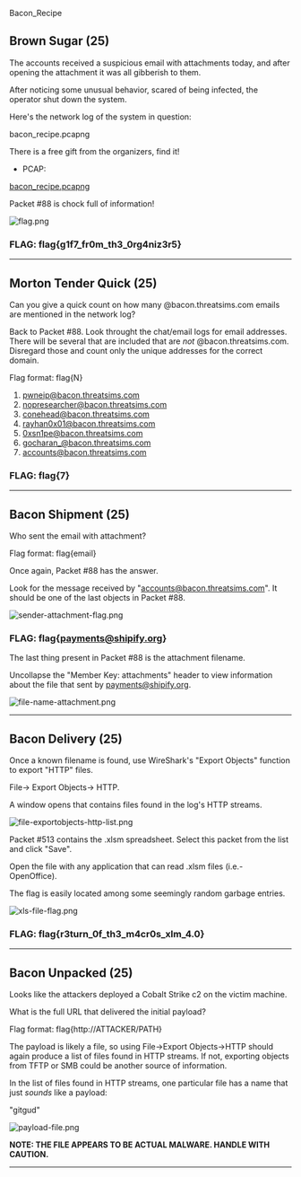 Bacon_Recipe

## Brown Sugar (25)

The accounts received a suspicious email with attachments today, and after opening the attachment it was all gibberish to them.

After noticing some unusual behavior, scared of being infected, the operator shut down the system.

Here's the network log of the system in question:

bacon_recipe.pcapng

There is a free gift from the organizers, find it!

- PCAP: 

[bacon_recipe.pcapng](../_resources/ba697cad0b2c49458f816e9715cda1d0.pcapng)

Packet #88 is chock full of information! 

![flag.png](../_resources/702e9017773442a9b812a108ae51e641.png)

### FLAG: flag{g1f7_fr0m_th3_0rg4niz3r5}

* * *

## Morton Tender Quick (25)

Can you give a quick count on how many @bacon.threatsims.com emails are mentioned in the network log?

Back to Packet #88. Look throught the chat/email logs for email addresses. There will be several that are included that are *not* @bacon.threatsims.com. Disregard those and count only the unique addresses for the correct domain. 

Flag format: flag{N}

1. pwneip@bacon.threatsims.com
2. nopresearcher@bacon.threatsims.com
3. conehead@bacon.threatsims.com
4. rayhan0x01@bacon.threatsims.com
5. 0xsn1pe@bacon.threatsims.com
6. gocharan_@bacon.threatsims.com
7. accounts@bacon.threatsims.com

### FLAG: flag{7}

* * *

## Bacon Shipment (25)


Who sent the email with attachment?

Flag format: flag{email}

Once again, Packet #88 has the answer. 

Look for the message received by "accounts@bacon.threatsims.com". It should be one of the last objects in Packet #88. 

![sender-attachment-flag.png](../_resources/ed5fb6a959b741afb25e373ab6336dfe.png)

### FLAG: flag{payments@shipify.org}

The last thing present in Packet #88 is the attachment filename. 

Uncollapse the "Member Key: attachments" header to view information about the file that sent by payments@shipify.org. 


![file-name-attachment.png](../_resources/ab2c1e934354480ab9ad0d0a37b37cff.png)


* * *

## Bacon Delivery (25)

Once a known filename is found, use WireShark's "Export Objects" function to export "HTTP" files. 

File-> Export Objects-> HTTP.

A window opens that contains files found in the log's HTTP streams. 


![file-exportobjects-http-list.png](../_resources/d21f50fa70d7406c83c99049a82caa02.png)


Packet #513 contains the .xlsm spreadsheet. Select this packet from the list and click "Save". 

Open the file with any application that can read .xlsm files (i.e.- OpenOffice). 

The flag is easily located among some seemingly random garbage entries. 


![xls-file-flag.png](../_resources/21c76dbe318c409ab27e07cc04b805be.png)

### FLAG: flag{r3turn_0f_th3_m4cr0s_xlm_4.0}

* * *

## Bacon Unpacked (25)

Looks like the attackers deployed a Cobalt Strike c2 on the victim machine.

What is the full URL that delivered the initial payload?

Flag format: flag{http://ATTACKER/PATH}

The payload is likely a file, so using File->Export Objects->HTTP should again produce a list of files found in HTTP streams. If not, exporting objects from TFTP or SMB could be another source of information. 

In the list of files found in HTTP streams, one particular file has a name that just *sounds* like a payload: 

"gitgud"

![payload-file.png](../_resources/df9de1480840464cb18262e20f16d0ee.png)


**NOTE: THE FILE APPEARS TO BE ACTUAL MALWARE. HANDLE WITH CAUTION.**


* * *



